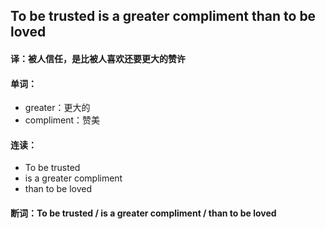 ## To be trusted is a greater compliment than to be loved

#### 译：被人信任，是比被人喜欢还要更大的赞许

#### 单词：

- greater：更大的
- compliment：赞美

#### 连读：

- To be trusted
- is a greater compliment
- than to be loved

#### 断词：To be trusted / is a greater compliment / than to be loved
